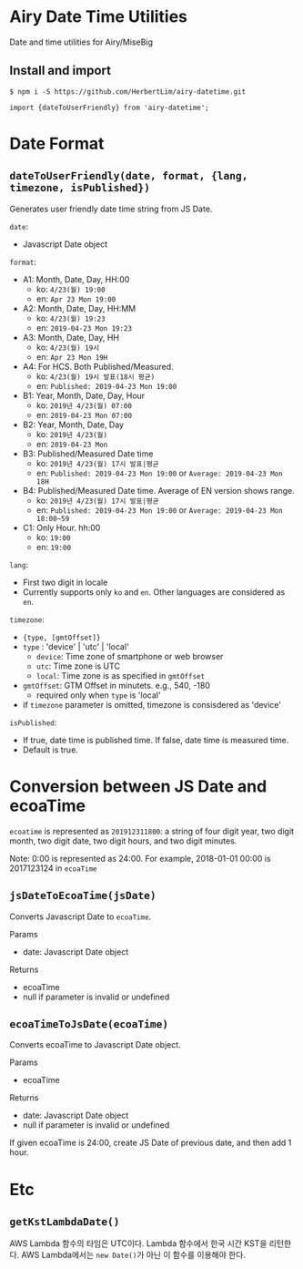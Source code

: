 # Airy Date Time Utilities
Date and time utilities for Airy/MiseBig

## Install and import 

```
$ npm i -S https://github.com/HerbertLim/airy-datetime.git

import {dateToUserFriendly} from 'airy-datetime';
```

# Date Format

## `dateToUserFriendly(date, format, {lang, timezone, isPublished})`
Generates user friendly date time string from JS Date. 

`date`:
- Javascript Date object

`format`:

- A1: Month, Date, Day, HH:00
  - ko: `4/23(월) 19:00`
  - en: `Apr 23 Mon 19:00`   
- A2: Month, Date, Day, HH:MM
  - ko: `4/23(월) 19:23`
  - en: `2019-04-23 Mon 19:23`
- A3: Month, Date, Day, HH
  - ko: `4/23(월) 19시`
  - en: `Apr 23 Mon 19H`
- A4: For HCS. Both Published/Measured. 
  - ko: `4/23(월) 19시 발표(18시 평균)`
  - en: `Published: 2019-04-23 Mon 19:00`
- B1: Year, Month, Date, Day, Hour
  - ko: `2019년 4/23(월) 07:00`
  - en: `2019-04-23 Mon 07:00`
- B2: Year, Month, Date, Day
  - ko: `2019년 4/23(월)`
  - en: `2019-04-23 Mon`
- B3: Published/Measured Date time 
  - ko: `2019년 4/23(월) 17시 발표|평균`
  - en: `Published: 2019-04-23 Mon 19:00` or `Average: 2019-04-23 Mon 18H`
- B4: Published/Measured Date time. Average of EN version shows range.
  - ko: `2019년 4/23(월) 17시 발표|평균`
  - en: `Published: 2019-04-23 Mon 19:00` or `Average: 2019-04-23 Mon 18:00~59`
- C1: Only Hour. hh:00
  - ko: `19:00`
  - en: `19:00`

`lang`:
- First two digit in locale
- Currently supports only `ko` and `en`. Other languages are considered as `en`.

`timezone`: 
- `{type, [gmtOffset]}`
- `type` : 'device' | 'utc' | 'local'
  - `device`: Time zone of smartphone or web browser
  - `utc`: Time zone is UTC
  - `local`: Time zone is as specified in `gmtOffset`
- `gmtOffset`: GTM Offset in minutets. e.g., 540, -180
  - required only when `type` is 'local'
- if `timezone` parameter is omitted, timezone is consisdered as 'device'

`isPublished`:
- If true, date time is published time. If false, date time is measured time.
- Default is true.


# Conversion between JS Date and ecoaTime
`ecoatime` is represented as `201912311800`: 
a string of four digit year, two digit month, two digit date, 
two digit hours, and two digit minutes.

Note: 0:00 is represented as 24:00. For example, 2018-01-01 00:00 is 2017123124 in `ecoaTime`


## `jsDateToEcoaTime(jsDate)`
Converts Javascript Date to `ecoaTime`. 

Params
- date: Javascript Date object

Returns
- ecoaTime
- null if parameter is invalid or undefined


## `ecoaTimeToJsDate(ecoaTime)`
Converts ecoaTime to Javascript Date object.

Params
- ecoaTime

Returns
- date: Javascript Date object
- null if parameter is invalid or undefined

If given ecoaTime is 24:00, create JS Date of previous date, and then add 1 hour.


# Etc

## `getKstLambdaDate()`
AWS Lambda 함수의 타임은 UTC이다. Lambda 함수에서 한국 시간 KST을 리턴한다. AWS Lambda에서는 `new Date()`가 아닌 이 함수를 이용해야 한다.